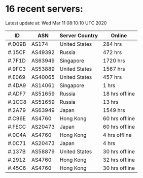 # 16 recent servers:

Latest update at: Wed Mar 11 08:10:10 UTC 2020

| ID | ASN | Server Country | Online |
| -- | --- | -------------- | ------ |
| #.D09B | AS174 | United States | 284 hrs |
| #.15CF | AS49392 | Russia | 472 hrs |
| #.7F1D | AS63949 | Singapore | 1720 hrs |
| #.9FC3 | AS53889 | United States | 1567 hrs |
| #.E069 | AS40065 | United States | 457 hrs |
| #.4DA9 | AS14061 | Singapore | 1 hrs |
| #.ADF7 | AS51659 | Russia | 18 hrs offline |
| #.1CC8 | AS51659 | Russia | 13 hrs |
| #.2A79 | AS63949 | Japan | 1549 hrs |
| #.C96E | AS4760 | Hong Kong | 60 hrs offline |
| #.FECC | AS20473 | Japan | 60 hrs offline |
| #.0C4A | AS4760 | Hong Kong | 4 hrs offline |
| #.0C71 | AS20473 | Japan | 4 hrs |
| #.137B | AS58879 | United States | 30 hrs offline |
| #.2912 | AS4760 | Hong Kong | 32 hrs offline |
| #.45C6 | AS4760 | Hong Kong | 30 hrs offline |


